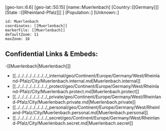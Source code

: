 ﻿---
location: [50.15,6.6]
mapzoom: [7,12] 
mapmarker: city 
type: City
tags:
- geo/City


SpocWebEntityId: 32683
isDeleted: false
confidential: public

---
[geo-lon::6.6]
[geo-lat::50.15]
[name::Muerlenbach]
[Country::[[Germany]]]
[State ::[[Rheinland-Pfalz]]] ]
[Population::]
[Unknown::]


```leaflet
id: Muerlenbach
coordinates: [[Muerlenbach]]
markerFile: [[Muerlenbach]]
defaultZoom: 11 
maxZoom: 18
```


## Confidential Links & Embeds: 
-[[Muerlenbach|Muerlenbach]]] 
- [[../../../../../../../../_internal/geo/Continent/Europe/Germany/West/Rheinland-Pfalz/City/Muerlenbach.internal.md|Muerlenbach.internal]] 
- [[../../../../../../../../_protect/geo/Continent/Europe/Germany/West/Rheinland-Pfalz/City/Muerlenbach.protect.md|Muerlenbach.protect]] 
- [[../../../../../../../../_private/geo/Continent/Europe/Germany/West/Rheinland-Pfalz/City/Muerlenbach.private.md|Muerlenbach.private]] 
- [[../../../../../../../../_personal/geo/Continent/Europe/Germany/West/Rheinland-Pfalz/City/Muerlenbach.personal.md|Muerlenbach.personal]] 
- [[../../../../../../../../_secret/geo/Continent/Europe/Germany/West/Rheinland-Pfalz/City/Muerlenbach.secret.md|Muerlenbach.secret]] 
